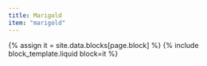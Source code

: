 ```yaml
---
title: Marigold
item: "marigold"
---
```


{% assign it = site.data.blocks[page.block] %}
{% include block_template.liquid block=it %}


